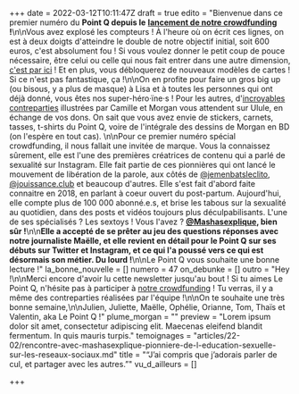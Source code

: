 +++
date = 2022-03-12T10:11:47Z
draft = true
edito = "Bienvenue dans ce premier numéro du **Point Q depuis le** [**lancement de notre crowdfunding**](https://fr.ulule.com/le-point-q/) **!**\n\nVous avez explosé les compteurs ! À l'heure où on écrit ces lignes, on est à deux doigts d'atteindre le double de notre objectif initial, soit 600 euros, c'est absolument fou ! Si vous voulez donner le petit coup de pouce nécessaire, être celui ou celle qui nous fait entrer dans une autre dimension, [c'est par ici]( \"https://fr.ulule.com/le-point-q/\") ! Et en plus, vous débloquerez de nouveaux modèles de cartes ! Si ce n'est pas fantastique, ça !\n\nOn en profite pour faire un gros big up (ou bisous, y a plus de masque) à Lisa et à toutes les personnes qui ont déjà donné, vous êtes nos super-héro·ïne·s ! Pour les autres, d'[incroyables contreparties](https://fr.ulule.com/le-point-q/?fbclid=IwAR3iR3C9q8jmKixRMQHlCP2VSWrSL6p7wj3ZdwEF32JfmhdG2GG0gs1c8ZY) illustrées par Camille et Morgan vous attendent sur Ulule, en échange de vos dons. On sait que vous avez envie de stickers, carnets, tasses, t-shirts du Point Q, voire de l'intégrale des dessins de Morgan en BD (on l'espère en tout cas). \n\nPour ce premier numéro spécial crowdfunding, il nous fallait une invitée de marque. Vous la connaissez sûrement, elle est l'une des premières créatrices de contenu qui a parlé de sexualité sur Instagram. Elle fait partie de ces pionnières qui ont lancé le mouvement de libération de la parole, aux côtés de [@jemenbatsleclito](https://www.instagram.com/jemenbatsleclito/), [@jouissance.club](https://www.instagram.com/jouissance.club/) et beaucoup d'autres. Elle s'est fait d'abord faite connaitre en 2018, en parlant à coeur ouvert du post-partum. Aujourd'hui, elle compte plus de 100 000 abonné.e.s, et brise les tabous sur la sexualité au quotidien, dans des posts et vidéos toujours plus déculpabilisants. L'une de ses spécialisés ? Les sextoys ! Vous l'avez ? [**@Mashasexplique**](https://www.instagram.com/mashasexplique/)**, bien sûr !**\n\n**Elle a accepté de se prêter au jeu des questions réponses avec notre journaliste Maëlle, et elle revient en détail pour le Point Q sur ses débuts sur Twitter et Instagram, et ce qui l'a poussé vers ce qui est désormais son métier. Du lourd !**\n\nLe Point Q vous souhaite une bonne lecture !"
la_bonne_nouvelle = []
numero = 47
on_debunke = []
outro = "Hey !\n\nMerci encore d'avoir lu cette newsletter jusqu'au bout ! Si tu aimes Le Point Q, n'hésite pas à participer à [notre crowdfunding](https://fr.ulule.com/le-point-q/) ! Tu verras, il y a même des contreparties réalisées par l'équipe !\n\nOn te souhaite une très bonne semaine,\n\nJulien, Juliette, Maëlle, Ophélie, Orianne, Tom, Thaïs et Valentin, aka Le Point Q !"
plume_morgan = ""
preview = "Lorem ipsum dolor sit amet, consectetur adipiscing elit. Maecenas eleifend blandit fermentum. In quis mauris turpis."
temoignages = "articles/22-02/rencontre-avec-mashasexplique-pionniere-de-l-education-sexuelle-sur-les-reseaux-sociaux.md"
title = "“J’ai compris que j’adorais parler de cul, et partager avec les autres.”"
vu_d_ailleurs = []

+++
